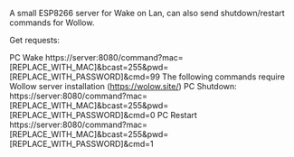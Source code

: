 A small ESP8266 server for Wake on Lan, can also send shutdown/restart commands for Wollow.

Get requests:

PC Wake
https://server:8080/command?mac=[REPLACE_WITH_MAC]&bcast=255&pwd=[REPLACE_WITH_PASSWORD]&cmd=99
The following commands require Wollow server installation (https://wolow.site/)
PC Shutdown:
https://server:8080/command?mac=[REPLACE_WITH_MAC]&bcast=255&pwd=[REPLACE_WITH_PASSWORD]&cmd=0
PC Restart
https://server:8080/command?mac=[REPLACE_WITH_MAC]&bcast=255&pwd=[REPLACE_WITH_PASSWORD]&cmd=1

